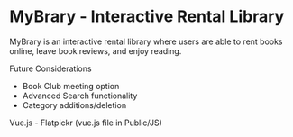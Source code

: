 # MyBrary - Interactive Rental Library

MyBrary is an interactive rental library where users are able to rent books online, leave book reviews, and enjoy reading. 

Future Considerations
- Book Club meeting option
- Advanced Search functionality
- Category additions/deletion

Vue.js - Flatpickr (vue.js file in Public/JS)